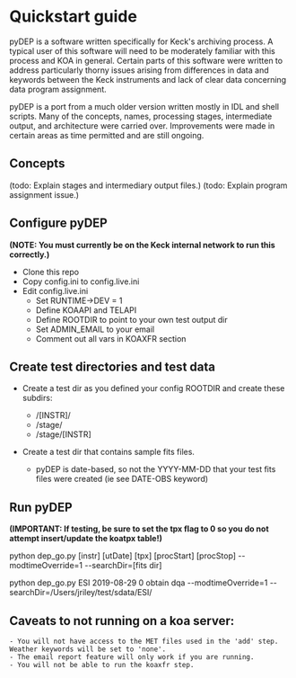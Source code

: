 # Quickstart guide

pyDEP is a software written specifically for Keck's archiving process.  A typical user of this software will need to be moderately familiar with this process and KOA in general.  Certain parts of this software were written to address particularly thorny issues arising from differences in data and keywords between the Keck instruments and lack of clear data concerning data program assignment.

pyDEP is a port from a much older version written mostly in IDL and shell scripts.  Many of the concepts, names, processing stages, intermediate output, and architecture were carried over.  Improvements were made in certain areas as time permitted and are still ongoing.  


## Concepts

(todo: Explain stages and intermediary output files.)
(todo: Explain program assignment issue.)


## Configure pyDEP
**(NOTE: You must currently be on the Keck internal network to run this correctly.)**

- Clone this repo
- Copy config.ini to config.live.ini 
- Edit config.live.ini
    - Set RUNTIME->DEV = 1
    - Define KOAAPI and TELAPI
    - Define ROOTDIR to point to your own test output dir
    - Set ADMIN_EMAIL to your email
    - Comment out all vars in KOAXFR section


## Create test directories and test data
- Create a test dir as you defined your config ROOTDIR and create these subdirs:
	- /[INSTR]/
	- /stage/
	- /stage/[INSTR]

- Create a test dir that contains sample fits files.
    - pyDEP is date-based, so not the YYYY-MM-DD that your test fits files were created (ie see DATE-OBS keyword)


## Run pyDEP
**(IMPORTANT: If testing, be sure to set the tpx flag to 0 so you do not attempt insert/update the koatpx table!)**

python dep_go.py [instr] [utDate] [tpx] [procStart] [procStop]  --modtimeOverride=1 --searchDir=[fits dir]

python dep_go.py ESI 2019-08-29 0 obtain dqa --modtimeOverride=1 --searchDir=/Users/jriley/test/sdata/ESI/ 


## Caveats to not running on a koa server:
    - You will not have access to the MET files used in the 'add' step.  Weather keywords will be set to 'none'.
    - The email report feature will only work if you are running.
    - You will not be able to run the koaxfr step.